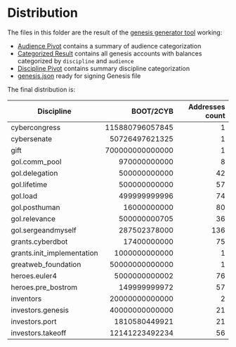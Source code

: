 # Distribution

The files in this folder are the result of the [genesis generator tool](../genesis_generator_tool/README.md) working:

- [Audience Pivot](./audience_pivot.csv) contains a summary of audience categorization
- [Categorized Result](./categorized_result.csv) contains all genesis accounts with balances categorized by `discipline` and `audience`
- [Discipline Pivot](./discipline_pivot.csv) contains summary discipline categorization
- [genesis.json](./genesis.json) ready for signing Genesis file

The final distribution is:

|Discipline                |BOOT/2CYB      |Addresses count|
|--------------------------|--------------:|--------------:|
|cybercongress             |115880796057845|1    |
|cybersenate               |50726497621325 |1    |
|gift                      |700000000000000|1    |
|gol.comm_pool             |970000000000   |8    |
|gol.delegation            |500000000000   |42   |
|gol.lifetime              |500000000000   |57   |
|gol.load                  |499999999996   |74   |
|gol.posthuman             |16000000000    |80   |
|gol.relevance             |500000000705   |36   |
|gol.sergeandmyself        |287502378000   |136  |
|grants.cyberdbot          |17400000000    |75   |
|grants.init_implementation|1000000000000  |1    |
|greatweb_foundation       |50000000000000 |1    |
|heroes.euler4             |5000000000002  |76   |
|heroes.pre_bostrom        |149999999972   |57   |
|inventors                 |20000000000000 |2    |
|investors.genesis         |40000000000000 |21   |
|investors.port            |1810580449921  |21   |
|investors.takeoff         |12141223492234 |56   |
